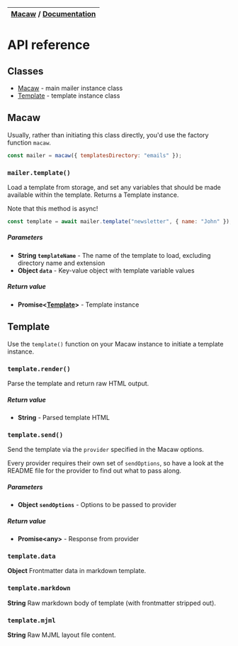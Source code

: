 | [Macaw](../README.md) / [Documentation](../README.md#documentation) |
| :------------------------------------------------------------------ |


# API reference

## Classes

- [Macaw](#macaw) - main mailer instance class
- [Template](#template) - template instance class

## Macaw

Usually, rather than initiating this class directly, you'd use the factory
function `macaw`.

```js
const mailer = macaw({ templatesDirectory: "emails" });
```

### `mailer.template()`

Load a template from storage, and set any variables that should be made
available within the template. Returns a Template instance.

Note that this method is async!

```js
const template = await mailer.template("newsletter", { name: "John" });
```

##### Parameters

- **String `templateName`** - The name of the template to load, excluding directory name and extension
- **Object `data`** - Key-value object with template variable values

##### Return value

- **Promise&lt;[Template](#template)&gt;** - Template instance

## Template

Use the `template()` function on your Macaw instance to initiate a template instance.

### `template.render()`

Parse the template and return raw HTML output.

##### Return value

- **String** - Parsed template HTML

### `template.send()`

Send the template via the `provider` specified in the Macaw options.

Every provider requires their own set of `sendOptions`, so have a look
at the README file for the provider to find out what to pass along.

##### Parameters

- **Object `sendOptions`** - Options to be passed to provider

##### Return value

- **Promise&lt;any&gt;** - Response from provider

### `template.data`

**Object** Frontmatter data in markdown template.

### `template.markdown`

**String** Raw markdown body of template (with frontmatter stripped out).

### `template.mjml`

**String** Raw MJML layout file content.
